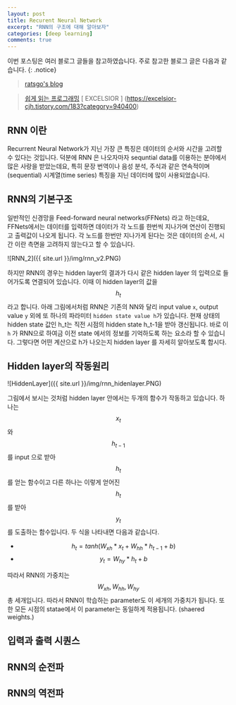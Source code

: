 ```yaml
---
layout: post
title: Recurent Neural Network
excerpt: "RNN의 구조에 대해 알아보자"
categories: [deep learning]
comments: true
---
```


이번 포스팅은 여러 블로그 글들을 참고하였습니다. 주로 참고한 블로그 글은 다음과 같습니다.
{: .notice}

 > [ratsgo's blog](https://ratsgo.github.io/natural%20language%20processing/2017/03/09/rnnlstm/)
 
 > [쉽게 읽는 프로그래밍](https://m.blog.naver.com/PostView.nhn?blogId=magnking&logNo=221311273459&proxyReferer=https%3A%2F%2Fwww.google.com%2F)
 > [ EXCELSIOR ] (https://excelsior-cjh.tistory.com/183?category=940400)


## RNN 이란

Recurrent Neural Network가 지닌 가장 큰 특징은 데이터의 순서와 시간을 고려할 수 있다는 것입니다. 덕분에 RNN 은 나오자마자 sequntial data를 이용하는 분야에서 많은 사랑을 받았는데요, 특히 문장 번역이나 음성 분석, 주식과 같은 연속적이며(sequential) 시계열(time series) 특징을 지닌 데이터에 많이 사용되었습니다. 

## RNN의 기본구조

일반적인 신경망을 Feed-forward neural networks(FFNets) 라고 하는데요, FFNets에서는 데이터를 입력하면 데이터가 각 노드를 한번씩 지나가며 연산이 진행되고 출력값이 나오게 됩니다. 각 노드를 한번만 지나가게 된다는 것은 데이터의 순서, 시간 이란 측면을 고려하지 않는다고 할 수 있습니다. 

![RNN_2]({{ site.url }}/img/rnn_v2.PNG)

하지만 RNN의 경우는 hidden layer의 결과가 다시 같은 hidden layer 의 입력으로 들어가도록 연결되어 있습니다. 이때 이 hidden layer의 값을 $$h_t$$ 라고 합니다. 아래 그림에서처럼 RNN은 기존의 NN와 달리 input value `x`, output value `y` 외에 또 하나의 파라미터 ``hidden state value h``가 있습니다. 현재 상태의 hidden state 값인 h_t는 직전 시점의 hidden state h_t-1을 받아 갱신됩니다. 바로 이 ``h`` 가 RNN으로 하여금 이전 state 에서의 정보를 기억하도록 하는 요소라 할 수 있습니다. 그렇다면 어떤 계산으로 h가 나오는지 hidden layer 를 자세히 알아보도록 합시다.


## Hidden layer의 작동원리

![HiddenLayer]({{ site.url }}/img/rnn_hidenlayer.PNG)

그림에서 보시는 것처럼 hidden layer 안에서는 두개의 함수가 작동하고 있습니다. 하나는 $$x_t$$ 와 $$h_{t-1}$$ 를 input 으로 받아 $$h_t$$ 를 얻는 함수이고 다른 하나는 이렇게 얻어진 $$h_t$$를 받아 $$y_t$$를 도출하는 함수입니다. 두 식을 나타내면 다음과 같습니다.
* $$h_{t} = tanh( W_{xh} * x_{t} + W_{hh} * h_{t-1} + b )$$ 
* $$y_{t} = W_{hy} * h_{t} + b$$

따라서 RNN의 가중치는 $$W_{xh}, W_{hh}, W_{hy}$$ 총 세개입니다. 따라서 RNN이 학습하는 parameter도 이 세개의 가중치가 됩니다. 또한 모든 시점의 statae에서 이 parameter는 동일하게 적용됩니다. (shaered weights.)

## 입력과 출력 시퀀스

## RNN의 순전파

## RNN의 역전파
